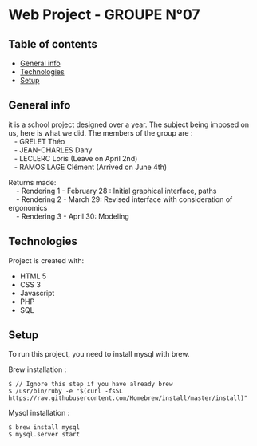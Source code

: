 # Web Project - GROUPE N°07

## Table of contents
* [General info](#general-info)
* [Technologies](#technologies)
* [Setup](#setup)

## General info
it is a school project designed over a year. The subject being imposed on us, here is what we did. The members of the group are : <br>
&nbsp;&nbsp; - GRELET Théo <br />
&nbsp;&nbsp; - JEAN-CHARLES Dany<br />
&nbsp;&nbsp; - LECLERC Loris (Leave on April 2nd)<br />
&nbsp;&nbsp; - RAMOS LAGE Clément (Arrived on June 4th) <br />

Returns made: <br />
&nbsp; &nbsp; - Rendering 1 - February 28 : Initial graphical interface, paths <br />
&nbsp; &nbsp; - Rendering 2 - March 29: Revised interface with consideration of ergonomics <br />
&nbsp; &nbsp; - Rendering 3 - April 30: Modeling <br />


## Technologies
Project is created with:
* HTML 5
* CSS 3
* Javascript
* PHP
* SQL

	
## Setup
To run this project, you need to install mysql with brew.

Brew installation :

```
$ // Ignore this step if you have already brew
$ /usr/bin/ruby -e "$(curl -fsSL https://raw.githubusercontent.com/Homebrew/install/master/install)" 
```

Mysql installation :

```
$ brew install mysql
$ mysql.server start
```

